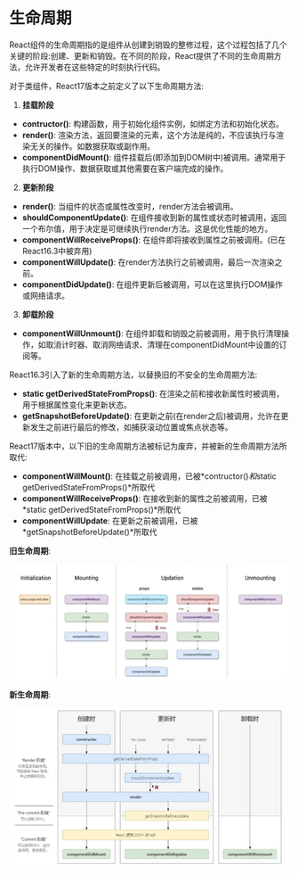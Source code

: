 # 生命周期

React组件的生命周期指的是组件从创建到销毁的整修过程，这个过程包括了几个关键的阶段:创建、更新和销毁。在不同的阶段，React提供了不同的生命周期方法，允许开发者在这些特定的时刻执行代码。

对于类组件，React17版本之前定义了以下生命周期方法:

1. **挂载阶段**
  - __contructor()__: 构建函数，用于初始化组件实例，如绑定方法和初始化状态。
  - __render()__: 渲染方法，返回要渲染的元素，这个方法是纯的，不应该执行与渲染无关的操作。如数据获取或副作用。
  - __componentDidMount()__: 组件挂载后(即添加到DOM树中)被调用。通常用于执行DOM操作、数据获取或其他需要在客户端完成的操作。
2. **更新阶段**
  - __render()__: 当组件的状态或属性改变时，render方法会被调用。
  - __shouldComponentUpdate()__: 在组件接收到新的属性或状态时被调用，返回一个布尔值，用于决定是可继续执行render方法。这是优化性能的地方。
  - __componentWillReceiveProps()__: 在组件即将接收到属性之前被调用。(已在React16.3中被弃用)
  - __componentWillUpdate()__: 在render方法执行之前被调用，最后一次渲染之前。
  - __componentDidUpdate()__: 在组件更新后被调用，可以在这里执行DOM操作或网络请求。
3. **卸载阶段**
  - __componentWillUnmount()__: 在组件卸载和销毁之前被调用，用于执行清理操作，如取消计时器、取消网络请求、清理在componentDidMount中设置的订阅等。

React16.3引入了新的生命周期方法，以替换旧的不安全的生命周期方法:
  - __static getDerivedStateFromProps()__: 在渲染之前和接收新属性时被调用，用于根据属性变化来更新状态。
  - __getSnapshotBeforeUpdate()__: 在更新之前(在render之后)被调用，允许在更新发生之前进行最后的修改，如捕获滚动位置或焦点状态等。

React17版本中，以下旧的生命周期方法被标记为废弃，并被新的生命周期方法所取代:
  - __componentWillMount()__: 在挂载之前被调用，已被*contructor()*和*static getDerivedStateFromProps()*所取代
  - __componentWillReceiveProps()__: 在接收到新的属性之前被调用，已被*static getDerivedStateFromProps()*所取代
  - __componentWillUpdate__: 在更新之前被调用，已被*getSnapshotBeforeUpdate()*所取代

**旧生命周期**:

![旧生命周期](./images/old_lifetime.webp "旧生命周期")

**新生命周期**:

![新生命周期](./images/new_lifetime.webp "新生命周期")



